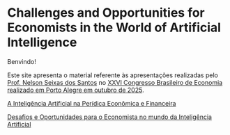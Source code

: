 # Challenges and Opportunities for Economists in the World of Artificial Intelligence

Benvindo!

Este site apresenta o material referente às apresentações realizadas pelo [Prof. Nelson Seixas dos Santos](https://professor.ufrgs.br/nelsonseixas/) no [XXVI Congresso Brasileiro de Economia realizado em Porto Alegre em outubro de 2025](https://cbe.cofecon.org/#evento).

[A Inteligência Artificial na Perídica Econômica e Financeira](ai-economic-court-expertise.md)

[Desafios e Oportunidades para o Economista no mundo da Inteligência Artificial](challenges-opportunities-economists-ai.md)
